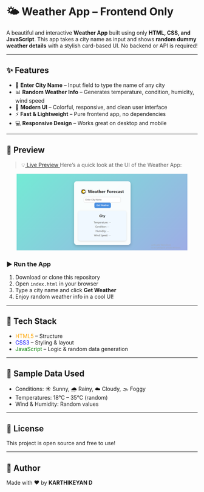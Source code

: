 # 🌤️ Weather App – Frontend Only

A beautiful and interactive **Weather App** built using only **HTML, CSS, and JavaScript**. This app takes a city name as input and shows **random dummy weather details** with a stylish card-based UI. No backend or API is required!

---

## ✨ Features

- 🎯 **Enter City Name** – Input field to type the name of any city
- 📊 **Random Weather Info** – Generates temperature, condition, humidity, wind speed
- 🎨 **Modern UI** – Colorful, responsive, and clean user interface
- ⚡ **Fast & Lightweight** – Pure frontend app, no dependencies
- 💻 **Responsive Design** – Works great on desktop and mobile

---

## 📸 Preview

> 💡[ Live Preview ](https://karthikeyan1507.github.io/weather-app/)
> Here’s a quick look at the UI of the Weather App:

<p align="center">
  <img src="./weather app image.png" alt="Weather App Screenshot" width="450"/>
</p>

### ▶️ Run the App

1. Download or clone this repository
2. Open `index.html` in your browser
3. Type a city name and click **Get Weather**
4. Enjoy random weather info in a cool UI!

---

## 🎨 Tech Stack

- <span style="color:orange">HTML5</span> – Structure  
- <span style="color:blue">CSS3</span> – Styling & layout  
- <span style="color:green">JavaScript</span> – Logic & random data generation  

---

## 🧪 Sample Data Used

- Conditions: ☀️ Sunny, 🌧️ Rainy, ☁️ Cloudy, 🌫️ Foggy  
- Temperatures: 18°C – 35°C (random)
- Wind & Humidity: Random values

---

## 📄 License

This project is open source and free to use!

---

## 🙌 Author

Made with ❤️ by **KARTHIKEYAN D**

